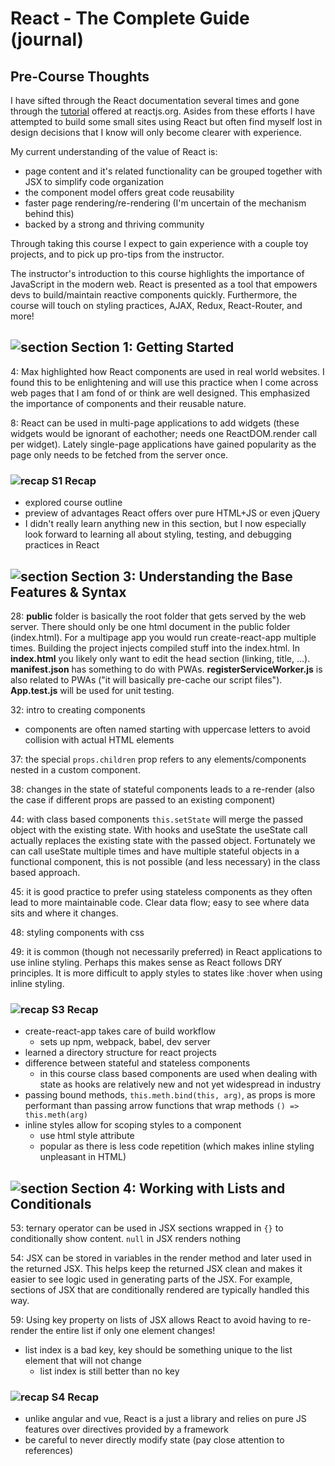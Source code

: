 # React - The Complete Guide (journal)

## Pre-Course Thoughts

I have sifted through the React documentation several times and gone through the [tutorial](https://reactjs.org/tutorial/tutorial.html) offered at reactjs.org. Asides from these efforts I have attempted to build some small sites using React but often find myself lost in design decisions that I know will only become clearer with experience.

My current understanding of the value of React is:

- page content and it's related functionality can be grouped together with JSX to simplify code organization
- the component model offers great code reusability
- faster page rendering/re-rendering (I'm uncertain of the mechanism behind this)
- backed by a strong and thriving community

Through taking this course I expect to gain experience with a couple toy projects, and to pick up pro-tips from the instructor.

The instructor's introduction to this course highlights the importance of JavaScript in the modern web. React is presented as a tool that empowers devs to build/maintain reactive components quickly. Furthermore, the course will touch on styling practices, AJAX, Redux, React-Router, and more!

## ![section][section-icon] Section 1: Getting Started

4: Max highlighted how React components are used in real world websites. I found this to be enlightening and will use this practice when I come across web pages that I am fond of or think are well designed. This emphasized the importance of components and their reusable nature.

8: React can be used in multi-page applications to add widgets (these widgets would be ignorant of eachother; needs one ReactDOM.render call per widget). Lately single-page applications have gained popularity as the page only needs to be fetched from the server once.

### ![recap][recap-icon] S1 Recap

- explored course outline
- preview of advantages React offers over pure HTML+JS or even jQuery
- I didn't really learn anything new in this section, but I now especially look forward to learning all about styling, testing, and debugging practices in React

## ![section][section-icon] Section 3: Understanding the Base Features & Syntax

28: **public** folder is basically the root folder that gets served by the web server. There should only be one html document in the public folder (index.html). For a multipage app you would run create-react-app multiple times. Building the project injects compiled stuff into the index.html. In **index.html** you likely only want to edit the head section (linking, title, ...). **manifest.json** has something to do with PWAs. **registerServiceWorker.js** is also related to PWAs ("it will basically pre-cache our script files"). **App.test.js** will be used for unit testing.

32: intro to creating components
- components are often named starting with uppercase letters to avoid collision with actual HTML elements

37: the special `props.children` prop refers to any elements/components nested in a custom component.

38: changes in the state of stateful components leads to a re-render (also the case if different props are passed to an existing component)

44: with class based components `this.setState` will merge the passed object with the existing state. With hooks and useState the useState call actually replaces the existing state with the passed object. Fortunately we can call useState multiple times and have multiple stateful objects in a functional component, this is not possible (and less necessary) in the class based approach.

45: it is good practice to prefer using stateless components as they often lead to more maintainable code. Clear data flow; easy to see where data sits and where it changes.

48: styling components with css

49: it is common (though not necessarily preferred) in React applications to use inline styling. Perhaps this makes sense as React follows DRY principles. It is more difficult to apply styles to states like :hover when using inline styling.

### ![recap][recap-icon] S3 Recap

- create-react-app takes care of build workflow
	- sets up npm, webpack, babel, dev server
- learned a directory structure for react projects
- difference between stateful and stateless components
	- in this course class based components are used when dealing with state as hooks are relatively new and not yet widespread in industry
- passing bound methods, `this.meth.bind(this, arg)`, as props is more performant than passing arrow functions that wrap methods `() => this.meth(arg)`
- inline styles allow for scoping styles to a component
	- use html style attribute
	- popular as there is less code repetition (which makes inline styling unpleasant in HTML)

## ![section][section-icon] Section 4: Working with Lists and Conditionals

53: ternary operator can be used in JSX sections wrapped in `{}` to conditionally show content.  `null` in JSX renders nothing

54: JSX can be stored in variables in the render method and later used in the returned JSX.  This helps keep the returned JSX clean and makes it easier to see logic used in generating parts of the JSX.  For example, sections of JSX that are conditionally rendered are typically handled this way.

59: Using key property on lists of JSX allows React to avoid having to re-render the entire list if only one element changes!
- list index is a bad key, key should be something unique to the list element that will not change
	- list index is still better than no key

### ![recap][recap-icon] S4 Recap

- unlike angular and vue, React is a just a library and relies on pure JS features over directives provided by a framework
- be careful to never directly modify state (pay close attention to references)

[//]: # "logos used"

[section-icon]: https://img.icons8.com/nolan/64/bookmark-ribbon.png "Section"
[recap-icon]: https://img.icons8.com/metro/26/000000/book.png "Section Recap"
